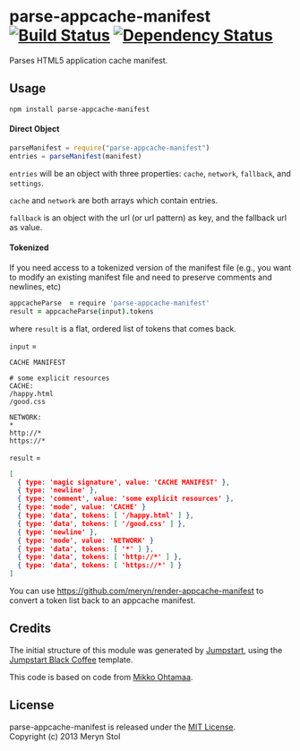 # parse-appcache-manifest [![Build Status](https://travis-ci.org/meryn/parse-appcache-manifest.png?branch=master)](https://travis-ci.org/meryn/parse-appcache-manifest) [![Dependency Status](https://david-dm.org/meryn/parse-appcache-manifest.png)](https://david-dm.org/meryn/parse-appcache-manifest)

Parses HTML5 application cache manifest.

## Usage

`npm install parse-appcache-manifest`

#### Direct Object

```javascript
parseManifest = require("parse-appcache-manifest")
entries = parseManifest(manifest)
```

`entries` will be an object with three properties: `cache`, `network`, `fallback`, and `settings`. 

`cache` and `network` are both arrays which contain entries. 

`fallback` is an object with the url (or url pattern) as key, and the fallback url as value.


#### Tokenized
If you need access to a tokenized version of the manifest file (e.g., you want to modify an existing manifest file and need to preserve comments and newlines, etc)


```coffeescript
appcacheParse  = require 'parse-appcache-manifest'
result = appcacheParse(input).tokens
```

where `result` is a flat, ordered list of tokens that comes back. 

 `input` =

```
CACHE MANIFEST

# some explicit resources
CACHE:
/happy.html
/good.css

NETWORK:
*
http://*
https://*
```

`result` =

```json
[
  { type: 'magic signature', value: 'CACHE MANIFEST' },
  { type: 'newline' },
  { type: 'comment', value: 'some explicit resources' },
  { type: 'mode', value: 'CACHE' }
  { type: 'data', tokens: [ '/happy.html' ] },
  { type: 'data', tokens: [ '/good.css' ] },
  { type: 'newline' },
  { type: 'mode', value: 'NETWORK' }
  { type: 'data', tokens: [ '*' ] },
  { type: 'data', tokens: [ 'http://*' ] },
  { type: 'data', tokens: [ 'https://*' ] }
]
```

You can use https://github.com/meryn/render-appcache-manifest to convert a token list back to an appcache manifest.

## Credits

The initial structure of this module was generated by [Jumpstart](https://github.com/meryn/jumpstart), using the [Jumpstart Black Coffee](https://github.com/meryn/jumpstart-black-coffee) template.

This code is based on code from [Mikko Ohtamaa](http://opensourcehacker.com/).

## License

parse-appcache-manifest is released under the [MIT License](http://opensource.org/licenses/MIT).  
Copyright (c) 2013 Meryn Stol  